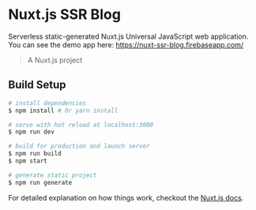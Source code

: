 # Nuxt.js SSR Blog
Serverless static-generated Nuxt.js Universal JavaScript web application. You can see the demo app here: https://nuxt-ssr-blog.firebaseapp.com/

> A Nuxt.js project

## Build Setup

``` bash
# install dependencies
$ npm install # Or yarn install

# serve with hot reload at localhost:3000
$ npm run dev

# build for production and launch server
$ npm run build
$ npm start

# generate static project
$ npm run generate
```

For detailed explanation on how things work, checkout the [Nuxt.js docs](https://github.com/nuxt/nuxt.js).


